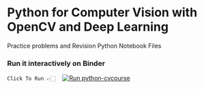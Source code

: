 # Python for Computer Vision with OpenCV and Deep Learning

Practice problems and Revision Python Notebook Files


### Run it interactively on Binder
`Click To Run 👉🏻`  &nbsp; &nbsp;[![Run python-cvcourse](https://mybinder.org/badge_logo.svg)](https://mybinder.org/v2/gh/abhimanyus1997/python-cvcourse/run)
